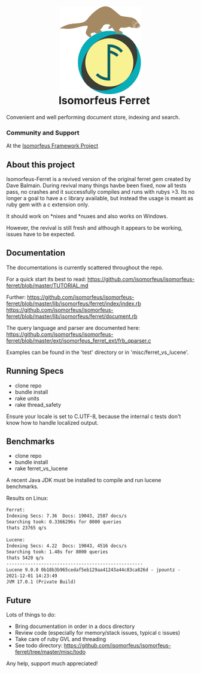 <h1 align="center">
  <img src="https://github.com/isomorfeus/isomorfeus-ferret/blob/master/Logo.png?raw=true" align="center" width="216" height="234" />
  <br/>
&nbsp;&nbsp;&nbsp;Isomorfeus Ferret<br/>
</h1>

Convenient and well performing document store, indexing and search.

### Community and Support
At the [Isomorfeus Framework Project](https://isomorfeus.com)

## About this project

Isomorfeus-Ferret is a revived version of the original ferret gem created by Dave Balmain.
During revival many things havbe been fixed, now all tests pass, no crashes and it
successfully compiles and runs with rubys >3. Its no longer a goal to have
a c library available, but instead the usage is meant as ruby gem with a c extension only.

It should work on *nixes and *nuxes and also works on Windows.

However, the revival is still fresh and although it appears to be working, issues have to be expected.

## Documentation

The documentations is currently scattered throughout the repo.

For a quick start its best to read:
https://github.com/isomorfeus/isomorfeus-ferret/blob/master/TUTORIAL.md

Further:
https://github.com/isomorfeus/isomorfeus-ferret/blob/master/lib/isomorfeus/ferret/index/index.rb
https://github.com/isomorfeus/isomorfeus-ferret/blob/master/lib/isomorfeus/ferret/document.rb

The query language and parser are documented here:
https://github.com/isomorfeus/isomorfeus-ferret/blob/master/ext/isomorfeus_ferret_ext/frb_qparser.c

Examples can be found in the 'test' directory or in 'misc/ferret_vs_lucene'.

## Running Specs

- clone repo
- bundle install
- rake units
- rake thread_safety

Ensure your locale is set to C.UTF-8, because the internal c tests don't know how to handle localized output.

## Benchmarks

- clone repo
- bundle install
- rake ferret_vs_lucene

A recent Java JDK must be installed to compile and run lucene benchmarks.

Results on Linux:
```
Ferret:
Indexing Secs: 7.36  Docs: 19043, 2587 docs/s
Searching took: 0.3366296s for 8000 queries
thats 23765 q/s

Lucene:
Indexing Secs: 4.22  Docs: 19043, 4516 docs/s
Searching took: 1.48s for 8000 queries
thats 5420 q/s
---------------------------------------------------
Lucene 9.0.0 0b18b3b965cedaf5eb129aa41243a44c83ca826d - jpountz - 2021-12-01 14:23:49
JVM 17.0.1 (Private Build)
```

## Future

Lots of things to do:
- Bring documentation in order in a docs directory
- Review code (especially for memory/stack issues, typical c issues)
- Take care of ruby GVL and threading
- See todo directory: https://github.com/isomorfeus/isomorfeus-ferret/tree/master/misc/todo

Any help, support much appreciated!
